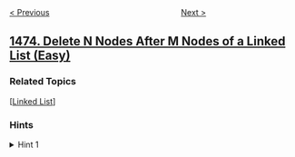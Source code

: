 <!--|This file generated by command(leetcode description); DO NOT EDIT.    |-->
<!--+----------------------------------------------------------------------+-->
<!--|@author    openset <openset.wang@gmail.com>                           |-->
<!--|@link      https://github.com/openset                                 |-->
<!--|@home      https://github.com/openset/leetcode                        |-->
<!--+----------------------------------------------------------------------+-->

[< Previous](../paint-house-iii "Paint House III")
　　　　　　　　　　　　　　　　
[Next >](../final-prices-with-a-special-discount-in-a-shop "Final Prices With a Special Discount in a Shop")

## [1474. Delete N Nodes After M Nodes of a Linked List (Easy)](https://leetcode.com/problems/delete-n-nodes-after-m-nodes-of-a-linked-list "删除链表 M 个节点之后的 N 个节点")



### Related Topics
  [[Linked List](../../tag/linked-list/README.md)]

### Hints
<details>
<summary>Hint 1</summary>
Traverse the Linked List, each time you need to delete the next n nodes connect the nodes previous deleting with the next node after deleting.
</details>
